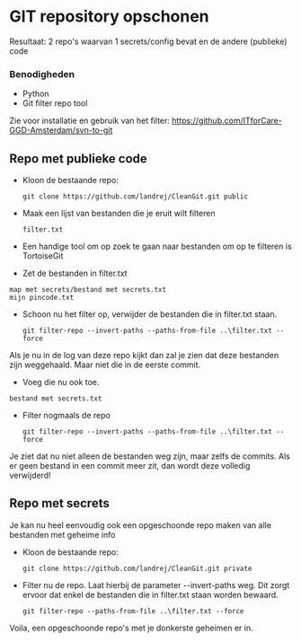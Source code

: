 # GIT repository opschonen

Resultaat:
2 repo's waarvan 1 secrets/config bevat en de andere (publieke) code

### Benodigheden
- Python
- Git filter repo tool

Zie voor installatie en gebruik van het filter: https://github.com/ITforCare-GGD-Amsterdam/svn-to-git

## Repo met publieke code

- Kloon de bestaande repo:

    `git clone https://github.com/landrej/CleanGit.git public` 

- Maak een lijst van bestanden die je eruit wilt filteren

    `filter.txt`

- Een handige tool om op zoek te gaan naar bestanden om op te filteren is TortoiseGit

- Zet de bestanden in filter.txt
```
map met secrets/bestand met secrets.txt
mijn pincode.txt
```
- Schoon nu het filter op, verwijder de bestanden die in filter.txt staan.

    `git filter-repo --invert-paths --paths-from-file ..\filter.txt --force`

Als je nu in de log van deze repo kijkt dan zal je zien dat deze bestanden zijn weggehaald. Maar niet die in de eerste commit. 

- Voeg die nu ook toe.

```
bestand met secrets.txt
```
- Filter nogmaals de repo

    `git filter-repo --invert-paths --paths-from-file ..\filter.txt --force`

Je ziet dat nu niet alleen de bestanden weg zijn, maar zelfs de commits. Als er geen bestand in een commit meer zit, dan wordt deze volledig verwijderd!

## Repo met secrets

Je kan nu heel eenvoudig ook een opgeschoonde repo maken van alle bestanden met geheime info

- Kloon de bestaande repo:

    `git clone https://github.com/landrej/CleanGit.git private` 

- Filter nu de repo. Laat hierbij de parameter --invert-paths weg. Dit zorgt ervoor dat enkel de bestanden die in filter.txt staan worden bewaard.

    `git filter-repo --paths-from-file ..\filter.txt --force`

Voila, een opgeschoonde repo's met je donkerste geheimen er in.